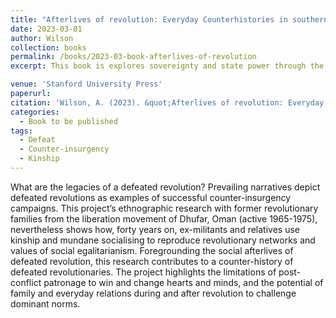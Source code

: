 ```yaml
---
title: "Afterlives of revolution: Everyday Counterhistories in southern Oman"
date: 2023-03-01
author: Wilson
collection: books
permalink: /books/2023-03-book-afterlives-of-revolution
excerpt: This book is explores sovereignty and state power through the case of a liberation movement that set out to make itself into a state.

venue: 'Stanford University Press'
paperurl:
citation: 'Wilson, A. (2023). &quot;Afterlives of revolution: Everyday Counterhistories in southern Oman.&quot; <i>Stanford University Press</i>. 1(1).'
categories:
  - Book to be published
tags:
  - Defeat
  - Counter-insurgency
  - Kinship
---
```


What are the legacies of a defeated revolution? Prevailing narratives depict defeated revolutions as examples of successful counter-insurgency campaigns. This project’s ethnographic research with former revolutionary families from the liberation movement of Dhufar, Oman (active 1965-1975), nevertheless shows how, forty years on, ex-militants and relatives use kinship and mundane socialising to reproduce revolutionary networks and values of social egalitarianism. Foregrounding the social afterlives of defeated revolution, this research contributes to a counter-history of defeated revolutionaries. The project highlights the limitations of post-conflict patronage to win and change hearts and minds, and the potential of family and everyday relations during and after revolution to challenge dominant norms.
